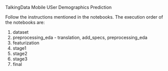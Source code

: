TalkingData Mobile USer Demographics Prediction

Follow the instructions mentioned in the notebooks. The execution order of the notebooks are:
1. dataset
2. preprocessing_eda - translation, add_specs, preprocessing_eda
3. featurization
4. stage1
5. stage2
6. stage3
7. final


